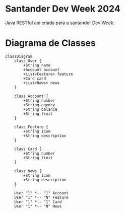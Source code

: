 # Santander Dev Week 2024
Java RESTful api criada para a santander Dev Week.

# Diagrama de Classes

```mermaid
classDiagram
    class User {
        +String name
        +Account account
        +List<Feature> feature
        +Card card
        +List<News> news
    }

    class Account {
        +String number
        +String agency
        +String balance
        +String limit
    }

    class Feature {
        +String icon
        +String description
    }

    class Card {
        +String number
        +String limit
    }

    class News {
        +String icon
        +String description
    }

    User "1" *-- "1" Account
    User "1" *-- "N" Feature
    User "1" *-- "1" Card
    User "1" *-- "N" News
```
